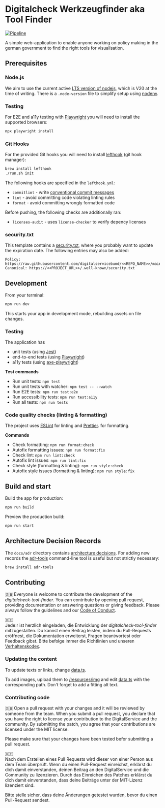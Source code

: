 # Digitalcheck Werkzeugfinder aka Tool Finder

[![Pipeline](https://github.com/digitalservicebund/digitalcheck-tool-finder/actions/workflows/pipeline.yml/badge.svg)](https://github.com/digitalservicebund/digitalcheck-tool-finder/actions/workflows/pipeline.yml)

A simple web-application to enable anyone working on policy making in the german government to find the right tools for visualisation.

## Prerequisites

### Node.js

We aim to use the current active [LTS version of nodejs](https://nodejs.dev/en/about/releases/), which is V20 at the time of writing.
There is a `.node-version` file to simplify setup using [nodenv](https://github.com/nodenv/nodenv).

### Testing

For E2E and a11y testing with [Playwright](https://playwright.dev/docs/intro) you will need to install the supported browsers:

```bash
npx playwright install
```

### Git Hooks

For the provided Git hooks you will need to install [lefthook](https://github.com/evilmartians/lefthook/blob/master/docs/full_guide.md)
(git hook manager):

```bash
brew install lefthook
./run.sh init
```

The following hooks are specified in the `lefthook.yml`:

- `commitlint` - write [conventional commit messages](https://chris.beams.io/posts/git-commit/)
- `lint` - avoid committing code violating linting rules
- `format` - avoid committing wrongly formatted code

Before pushing, the following checks are additionally ran:

- `licenses-audit` - uses `license-checker` to verify depency licenses

### security.txt

This template contains a [security.txt](https://securitytxt.org/), where you probably want to update the expiration date. The following entries may also be added:

```
Policy: https://raw.githubusercontent.com/digitalservicebund/<<REPO_NAME>>/main/SECURITY.md
Canonical: https://<<PROJECT_URL>>/.well-known/security.txt
```

## Development

From your terminal:

```sh
npm run dev
```

This starts your app in development mode, rebuilding assets on file changes.

### Testing

The application has

- unit tests (using [Jest](https://jestjs.io/docs/getting-started))
- end-to-end tests (using [Playwright](https://playwright.dev/docs/intro))
- a11y tests (using [axe-playwright](https://www.npmjs.com/package/axe-playwright))

**Test commands**

- Run unit tests: `npm test`
- Run unit tests with watcher: `npm test -- --watch`
- Run E2E tests: `npm run test:e2e`
- Run accessibility tests: `npm run test:a11y`
- Run all tests: `npm run tests`

### Code quality checks (linting & formatting)

The project uses [ESLint](https://eslint.org/docs/latest/) for linting and [Prettier](https://prettier.io/docs/en/). for formatting.

**Commands**

- Check formatting: `npm run format:check`
- Autofix formatting issues: `npm run format:fix`
- Check lint: `npm run lint:check`
- Autofix lint issues: `npm run lint:fix`
- Check style (formatting & linting): `npm run style:check`
- Autofix style issues (formatting & linting): `npm run style:fix`

## Build and start

Build the app for production:

```sh
npm run build
```

Preview the production build:

```sh
npm run start
```

## Architecture Decision Records

The `docs/adr` directory contains [architecture decisions](https://cognitect.com/blog/2011/11/15/documenting-architecture-decisions).
For adding new records the [adr-tools](https://github.com/npryce/adr-tools) command-line tool is useful but not strictly necessary:

```bash
brew install adr-tools
```

## Contributing

🇬🇧
Everyone is welcome to contribute the development of the _digitalcheck-tool-finder_. You can contribute by opening pull request,
providing documentation or answering questions or giving feedback. Please always follow the guidelines and our
[Code of Conduct](CODE_OF_CONDUCT.md).

🇩🇪  
Jede:r ist herzlich eingeladen, die Entwicklung der _digitalcheck-tool-finder_ mitzugestalten. Du kannst einen Beitrag leisten,
indem du Pull-Requests eröffnest, die Dokumentation erweiterst, Fragen beantwortest oder Feedback gibst.
Bitte befolge immer die Richtlinien und unseren [Verhaltenskodex](CODE_OF_CONDUCT_DE.md).

### Updating the content

To update texts or links, change [data.ts](resources/data.ts).

To add images, upload them to [/resources/img](resources/img) and edit [data.ts](resources/data.ts) with the corresponding path. Don't forget to add a fitting alt text.

### Contributing code

🇬🇧
Open a pull request with your changes and it will be reviewed by someone from the team. When you submit a pull request,
you declare that you have the right to license your contribution to the DigitalService and the community.
By submitting the patch, you agree that your contributions are licensed under the MIT license.

Please make sure that your changes have been tested befor submitting a pull request.

🇩🇪  
Nach dem Erstellen eines Pull Requests wird dieser von einer Person aus dem Team überprüft. Wenn du einen Pull-Request
einreichst, erklärst du dich damit einverstanden, deinen Beitrag an den DigitalService und die Community zu
lizenzieren. Durch das Einreichen des Patches erklärst du dich damit einverstanden, dass deine Beiträge unter der
MIT-Lizenz lizenziert sind.

Bitte stelle sicher, dass deine Änderungen getestet wurden, bevor du einen Pull-Request sendest.
